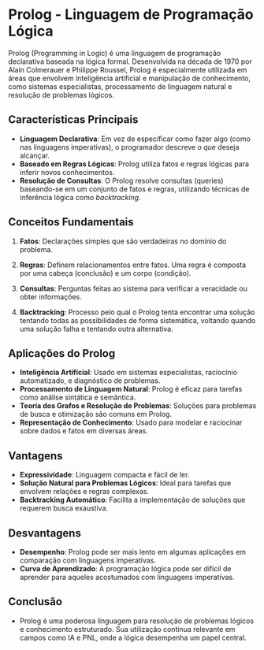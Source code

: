 # Prolog - Linguagem de Programação Lógica

Prolog (Programming in Logic) é uma linguagem de programação declarativa baseada na lógica formal. Desenvolvida na década de 1970 por Alain Colmerauer e Philippe Roussel, Prolog é especialmente utilizada em áreas que envolvem inteligência artificial e manipulação de conhecimento, como sistemas especialistas, processamento de linguagem natural e resolução de problemas lógicos.

## Características Principais

- **Linguagem Declarativa**: Em vez de especificar como fazer algo (como nas linguagens imperativas), o programador descreve *o que* deseja alcançar.
- **Baseado em Regras Lógicas**: Prolog utiliza fatos e regras lógicas para inferir novos conhecimentos.
- **Resolução de Consultas**: O Prolog resolve consultas (queries) baseando-se em um conjunto de fatos e regras, utilizando técnicas de inferência lógica como *backtracking*.
  
## Conceitos Fundamentais

1. **Fatos**: Declarações simples que são verdadeiras no domínio do problema.
   
2. **Regras**: Definem relacionamentos entre fatos. Uma regra é composta por uma cabeça (conclusão) e um corpo (condição).

3. **Consultas**: Perguntas feitas ao sistema para verificar a veracidade ou obter informações.

4. **Backtracking**: Processo pelo qual o Prolog tenta encontrar uma solução tentando todas as possibilidades de forma sistemática, voltando quando uma solução falha e tentando outra alternativa.

## Aplicações do Prolog

- **Inteligência Artificial**: Usado em sistemas especialistas, raciocínio automatizado, e diagnóstico de problemas.
- **Processamento de Linguagem Natural**: Prolog é eficaz para tarefas como análise sintática e semântica.
- **Teoria dos Grafos e Resolução de Problemas**: Soluções para problemas de busca e otimização são comuns em Prolog.
- **Representação de Conhecimento**: Usado para modelar e raciocinar sobre dados e fatos em diversas áreas.

## Vantagens

- **Expressividade**: Linguagem compacta e fácil de ler.
- **Solução Natural para Problemas Lógicos**: Ideal para tarefas que envolvem relações e regras complexas.
- **Backtracking Automático**: Facilita a implementação de soluções que requerem busca exaustiva.

## Desvantagens

- **Desempenho**: Prolog pode ser mais lento em algumas aplicações em comparação com linguagens imperativas.
- **Curva de Aprendizado**: A programação lógica pode ser difícil de aprender para aqueles acostumados com linguagens imperativas.

## Conclusão
- Prolog é uma poderosa linguagem para resolução de problemas lógicos e conhecimento estruturado. Sua utilização continua relevante em campos como IA e PNL, onde a lógica desempenha um papel central.


